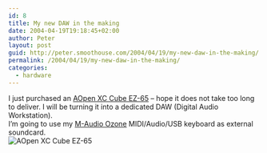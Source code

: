 ```yaml
---
id: 8
title: My new DAW in the making
date: 2004-04-19T19:18:45+02:00
author: Peter
layout: post
guid: http://peter.smoothouse.com/2004/04/19/my-new-daw-in-the-making/
permalink: /2004/04/19/my-new-daw-in-the-making/
categories:
  - hardware
---
```

I just purchased an [AOpen XC Cube EZ-65](http://solution.aopen.com.tw/products/XC/default_solution.htm) &#8211; hope it does not take too long to deliver. I will be turning it into a dedicated DAW (Digital Audio Workstation).  
I&#8217;m going to use my [M-Audio Ozone](http://www.m-audio.com/index.php?do=products.main&ID=22c0c13f67ee52420afb8f23c8d6646f) MIDI/Audio/USB keyboard as external soundcard.  
![AOpen XC Cube EZ-65](http://www.pixagogo.com/Tools/Thumbnails.aspx?thumb=S5gKgvu2wzquq0z8N!4NGEBhxO0gciBZRqNI3uuJ0Ibw2WbWDKxDffM7LuSH!jLmTPaAXcUF34mpj7p-QLX7XUL-pZ6H06Ykq8)